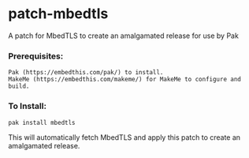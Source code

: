 patch-mbedtls
===

A patch for MbedTLS to create an amalgamated release for use by Pak

### Prerequisites:

    Pak (https://embedthis.com/pak/) to install.
    MakeMe (https://embedthis.com/makeme/) for MakeMe to configure and build.

### To Install:

    pak install mbedtls

This will automatically fetch MbedTLS and apply this patch to create an amalgamated release.
